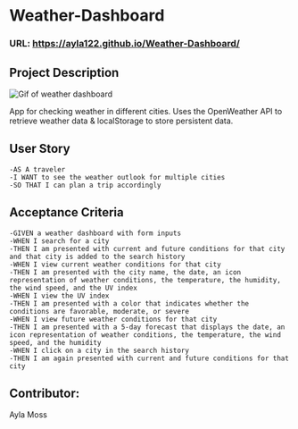 # Weather-Dashboard

### URL: https://ayla122.github.io/Weather-Dashboard/


## Project Description

![Gif of weather dashboard](assets/images/Weather-Dash.gif)

App for checking weather in different cities. Uses the OpenWeather API to retrieve weather data & localStorage to store persistent data.

## User Story
```
-AS A traveler
-I WANT to see the weather outlook for multiple cities
-SO THAT I can plan a trip accordingly
```

## Acceptance Criteria
```
-GIVEN a weather dashboard with form inputs
-WHEN I search for a city
-THEN I am presented with current and future conditions for that city and that city is added to the search history
-WHEN I view current weather conditions for that city
-THEN I am presented with the city name, the date, an icon representation of weather conditions, the temperature, the humidity, the wind speed, and the UV index
-WHEN I view the UV index
-THEN I am presented with a color that indicates whether the conditions are favorable, moderate, or severe
-WHEN I view future weather conditions for that city
-THEN I am presented with a 5-day forecast that displays the date, an icon representation of weather conditions, the temperature, the wind speed, and the humidity
-WHEN I click on a city in the search history
-THEN I am again presented with current and future conditions for that city
```

## Contributor:
Ayla Moss